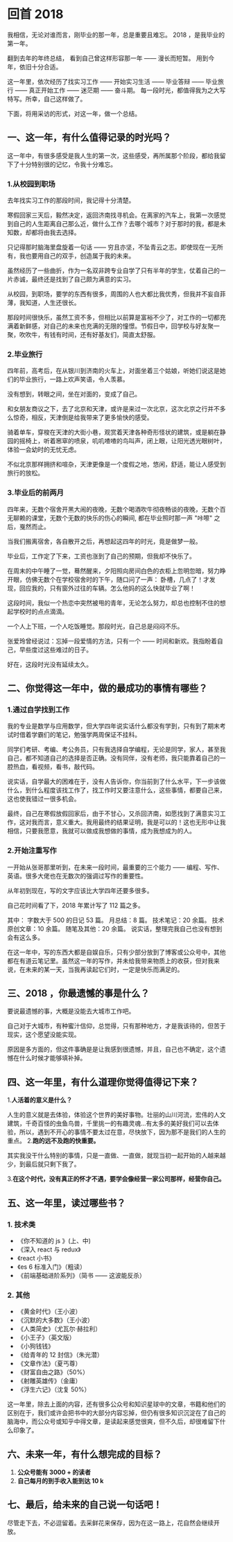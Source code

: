 # 回首 2018


我相信，无论对谁而言，刚毕业的那一年，总是重要且难忘。
2018 ，是我毕业的第一年。

翻到去年的年终总结，
看到自己曾这样形容那一年 —— 漫长而短暂。
用到今年，依旧十分合适。

这一年里，依次经历了找实习工作 —— 开始实习生活 —— 毕业答辩 —— 毕业旅行 —— 真正开始工作 —— 迷茫期 —— 奋斗期。
每一段时光，都值得我为之大写特写。所幸，自己这样做了。

下面，将用采访的形式，对这一年，做一个总结。

## 一、这一年，有什么值得记录的时光吗？

这一年中，有很多感受是我人生的第一次，这些感受，再所属那个阶段，都给我留下了十分特别很的记忆，令我十分难忘。

### 1.从校园到职场

去年找实习工作的那段时间，我记得十分清楚。

寒假回家三天后，毅然决定，返回济南找寻机会。在离家的汽车上，我第一次感觉到自己的人生距离自己那么近，做什么工作？去哪个城市？对于那时的我，都是未知数，却都将由我去选择。

只记得那时脑海里盘旋着一句话 —— 穷且亦坚，不坠青云之志。即使现在一无所有，我也要用自己的双手，创造属于我的未来。

虽然经历了一些曲折，作为一名双非跨专业自学了只有半年的学生，仗着自己的一片赤诚，最终还是找到了自己颇为满意的实习。

从校园，到职场，要学的东西有很多，周围的人也大都比我优秀，但我并不妄自菲薄，我知道，人生还很长。

那段时间很快乐，虽然工资不多，但相比以前算是富裕不少了，对工作的一切都充满着新鲜感，对自己的未来也充满的无限的憧憬。节假日中，回学校与好友聚一聚，吹吹牛，有钱有时间，还有好基友们，简直太舒服。


### 2.毕业旅行

四年前，高考后，在从银川到济南的火车上，对面坐着三个姑娘，听她们说这是她们的毕业旅行，一路上欢声笑语，令人羡慕。

没有想到，转眼之间，坐在对面的，变成了自己。

和女朋友商议之下，去了北京和天津，或许是来过一次北京，这次北京之行并不多么惊奇，相反，天津倒是给我带来了更多愉快的感受。

骑着单车，穿梭在天津的大街小巷，观赏着天津各种奇形怪状的建筑，或是躺在静园的摇椅上，听着窸窣的喷泉，叽叽喳喳的鸟叫声，闭上眼，让阳光透光眼树叶，体验一会幼时的无忧无虑。

不似北京那样拥挤和喧杂，天津更像是一个度假之地，悠闲，舒适，能让人感受到旅行的放松。

### 3.毕业后的前两月

四年来，无数个宿舍开黑大闹的夜晚，无数个喝酒吹牛彻夜畅谈的夜晚，无数个百无聊赖的课堂，无数个无数的快乐的伤心的瞬间, 都在毕业照时那一声 "咔嚓" 之后，戛然而止。

当我们搬离宿舍，各自散开之后，再想起这四年的时光，竟是做梦一般。

毕业后，工作定了下来，工资也涨到了自己的预期，但我却不快乐了。

在周末的中午睡了一觉，蓦然醒来，夕阳照向房间白色的衣柜上忽明忽暗，努力睁开眼，仿佛无数个在学校宿舍时的下午，随口问了一声： 卧槽，几点了！才发现，回应我的，只有窗外过往的车辆。怎么他妈的这么快就毕业了啊！

这段时间，我似一个热恋中突然被甩的青年，无论怎么努力，却总也控制不住的想起学校时的点点滴滴。

一个人上下班，一个人吃饭睡觉。那段时光，自己总是闷闷不乐。

张爱玲曾经说过：忘掉一段爱情的方法，只有一个 —— 时间和新欢。我指盼着自己，早些度过这些难过的日子。

好在，这段时光没有延续太久。


## 二、你觉得这一年中，做的最成功的事情有哪些？


### 1.通过自学找到工作
    
我的专业是数学与应用数学，但大学四年说实话什么都没有学到，只有到了期末考试时借着学霸们的笔记，勉强学两周保证不挂科。

同学们考研、考编、考公务员，只有我选择自学编程，无论是同学，家人，甚至我自己，都不知道自己的选择是否正确。没有同伴，没有老师，我只能靠着自己的一腔热血，看视频，看书，敲代码。

说实话，自学最大的困难在于，没有人告诉你，你当前到了什么水平，下一步该做什么，到什么程度该找工作了，找工作时又要注意什么，这些事情，都要自己来，这也使我错过一很多机会。

最终，自己在寒假放假回家后，由于不甘心，又杀回济南，如愿找到了满意实习工作，这对我而言，意义重大。我用最终的结果证明，我是可以的！这也无形中让我相信，只要我愿意，我就可以做成我想做的事情，成为我想成为的人。

### 2.开始注重写作

一开始从张哥那里听到，在未来一段时间，最重要的三个能力 —— 编程、写作、英语。很多大佬也在无数次的强调过写作的重要性。

从年初到现在，写的文字应该比大学四年还要多很多。

自己花时间看了下，2018 年累计写了 112 篇之多。

其中：
字数大于 500 的日记 53 篇。
月总结：8 篇。
技术笔记：20 余篇。
技术原创文章：10 余篇。
随笔及其他：20 余篇。
说实话，整理完我自己也没有想到会有这么多。

在这一年中，写的东西大都是自娱自乐，只有少部分放到了博客或公众号中，其他都在有道云笔记里。虽然这一年的写作，并未给我带来物质上的收获，但对我来说，在未来的某一天，当我再读起它们时，一定是快乐而满足的。

##  三、2018 ，你最遗憾的事是什么？

要说最遗憾的事，大概是没能去大城市工作吧。

自己对于大城市，有种蜜汁信仰，总觉得，只有那种地方，才是我该待的，但苦于现实，这个愿望没能实现。

原因是多方面的，但这件事确是是让我感到很遗憾，并且，自己也不确定，这个遗憾在什么时候才能够填补掉。
 
## 四、这一年里，有什么道理你觉得值得记下来？

1.**人活着的意义是什么？**

  人生的意义就是去体验，体验这个世界的美好事物。壮丽的山川河流，宏伟的人文建筑，千奇百怪的虫鱼鸟兽，千里挑一的有趣灵魂...有太多的美好我们可以去体验，所以，遇到不开心的事情不要太过在意，尽快放下，因为那不是我们的人生的重点。
2.**跑的远不及跑的快重要。**

  其实我没干什么特别的事情，只是一直做、一直做，就现当初一起开始的人越来越少，到最后就只剩下我了。
    
3.**在这个时代，没有真正的怀才不遇，要学会像经营一家公司那样，经营你自己。**

## 五、这一年里，读过哪些书？

### 1. 技术类

  - 《你不知道的 js 》(上、中)
  - 《深入 react 与 redux》
  - 《react 小书》
  - 《es 6 标准入门》（粗读）
  - 《前端基础进阶系列》（简书 —— 这波能反杀）
### 2. 其他

  - 《黄金时代》（王小波）
  - 《沉默的大多数》（王小波）
  - 《人类简史》（尤瓦尔·赫拉利）
  - 《小王子》（英文版）
  - 《小狗钱钱》
  - 《给青年的 12 封信》（朱光潜）
  - 《文章作法》（夏丐尊）
  - 《财富自由之路》（50%）
  - 《射雕英雄传》（金庸）
  - 《浮生六记》（沈复 50%）
    
这一年里，除去上面的内容，还有很多公众号和知识星球中的文章，书籍和他们的区别在于，我们或许会把书中的大部分内容忘掉，但仍有很多知识沉淀在了自己的脑海中，而公众号或知乎中得文章，是读起来感觉很爽，但不久后，却很难留下什么印象了。

## 六、未来一年，有什么想完成的目标？

1. **公众号能有 3000 + 的读者**
2. **自己每月的到手收入能到达 10 k**

## 七、最后，给未来的自己说一句话吧！

尽管走下去，不必逗留着。去采鲜花来保存，因为在这一路上，花自然会继续开放。
